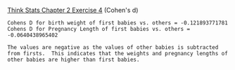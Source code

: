 [Think Stats Chapter 2 Exercise 4](http://greenteapress.com/thinkstats2/html/thinkstats2003.html#toc24) (Cohen's d)

```
Cohens D for birth weight of first babies vs. others = -0.121893771781
Cohens D for Pregnancy Length of first babies vs. others = -0.0640438965402

The values are negative as the values of other babies is subtracted from firsts.  This indicates that the weights and pregnancy lengths of other babies are higher than first babies.
```
